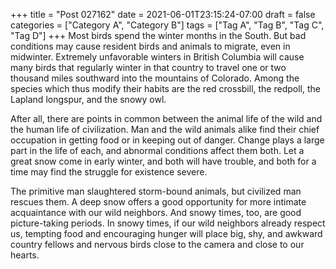 +++
title = "Post 027162"
date = 2021-06-01T23:15:24-07:00
draft = false
categories = ["Category A", "Category B"]
tags = ["Tag A", "Tag B", "Tag C", "Tag D"]
+++
Most birds spend the winter months in the South. But bad conditions may cause resident birds and animals to migrate, even in midwinter. Extremely unfavorable winters in British Columbia will cause many birds that regularly winter in that country to travel one or two thousand miles southward into the mountains of Colorado. Among the species which thus modify their habits are the red crossbill, the redpoll, the Lapland longspur, and the snowy owl.

After all, there are points in common between the animal life of the wild and the human life of civilization. Man and the wild animals alike find their chief occupation in getting food or in keeping out of danger. Change plays a large part in the life of each, and abnormal conditions affect them both. Let a great snow come in early winter, and both will have trouble, and both for a time may find the struggle for existence severe.

The primitive man slaughtered storm-bound animals, but civilized man rescues them. A deep snow offers a good opportunity for more intimate acquaintance with our wild neighbors. And snowy times, too, are good picture-taking periods. In snowy times, if our wild neighbors already respect us, tempting food and encouraging hunger will place big, shy, and awkward country fellows and nervous birds close to the camera and close to our hearts.
